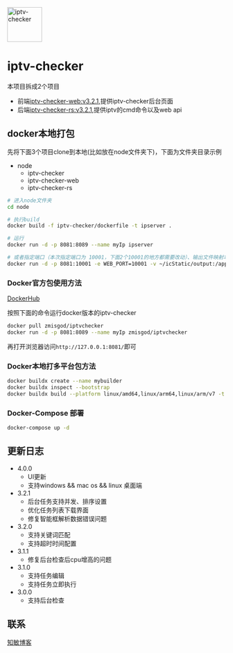 <img alt="iptv-checker" src="https://github.com/zhimin-dev/iptv-checker-web/blob/main/src/assets/icon.png" height=80>

# iptv-checker

本项目拆成2个项目

- 前端[iptv-checker-web:v3.2.1](https://github.com/zhimin-dev/iptv-checker-web),提供iptv-checker后台页面
- 后端[iptv-checker-rs:v3.2.1](https://github.com/zhimin-dev/iptv-checker-rs),提供iptv的cmd命令以及web api

## docker本地打包

先将下面3个项目clone到本地(比如放在node文件夹下)，下面为文件夹目录示例

- node
  - iptv-checker
  - iptv-checker-web
  - iptv-checker-rs

```bash
# 进入node文件夹
cd node

# 执行build
docker build -f iptv-checker/dockerfile -t ipserver .

# 运行
docker run -d -p 8081:8089 --name myIp ipserver  

# 或者指定端口（本次指定端口为 10001，下面2个10001的地方都需要改动）、输出文件映射本地目录
docker run -d -p 8081:10001 -e WEB_PORT=10001 -v ~/icStatic/output:/app/static/output  --name myIp ipserver
```

### Docker官方包使用方法

[DockerHub](https://hub.docker.com/r/zmisgod/iptvchecker)

按照下面的命令运行docker版本的iptv-checker

```bash
docker pull zmisgod/iptvchecker
docker run -d -p 8081:8089 --name myIp zmisgod/iptvchecker
```

再打开浏览器访问`http://127.0.0.1:8081/`即可

### Docker本地打多平台包方法

```bash
docker buildx create --name mybuilder
docker buildx inspect --bootstrap
docker buildx build --platform linux/amd64,linux/arm64,linux/arm/v7 -t zmisgod/iptvchecker:latest --push -f iptv-checker/dockerfile . 
```

### Docker-Compose 部署

```bash
docker-compose up -d
```

## 更新日志

- 4.0.0
  - UI更新
  - 支持windows && mac os && linux 桌面端
- 3.2.1
  - 后台任务支持并发、排序设置
  - 优化任务列表下载界面
  - 修复智能框解析数据错误问题
- 3.2.0
  - 支持关键词匹配
  - 支持超时时间配置
- 3.1.1
  - 修复后台检查后cpu增高的问题
- 3.1.0
  - 支持任务编辑
  - 支持任务立即执行
- 3.0.0
  - 支持后台检查

## 联系

[知敏博客](https://zmis.me/user/zmisgod)
